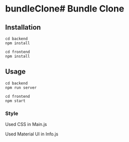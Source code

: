 # bundleClone# Bundle Clone

## Installation

```
cd backend
npm install

cd frontend
npm install
```

## Usage

```
cd backend
npm run server

cd frontend
npm start
```

### Style

Used CSS in Main.js

Used Material UI in Info.js
